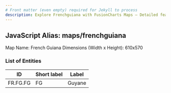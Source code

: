 ```yaml
---
# Front matter (even empty) required for Jekyll to process
description: Explore Frenchguiana with FusionCharts Maps – Detailed features for seamless integration. Try now & enhance your data visualization today! 
---
```


## JavaScript Alias: maps/frenchguiana

Map Name: French Guiana
Dimensions (Width x Height): 610x570





### List of Entities

ID | Short label | Label
---|---|---|
FR.FG.FG|FG|Guyane